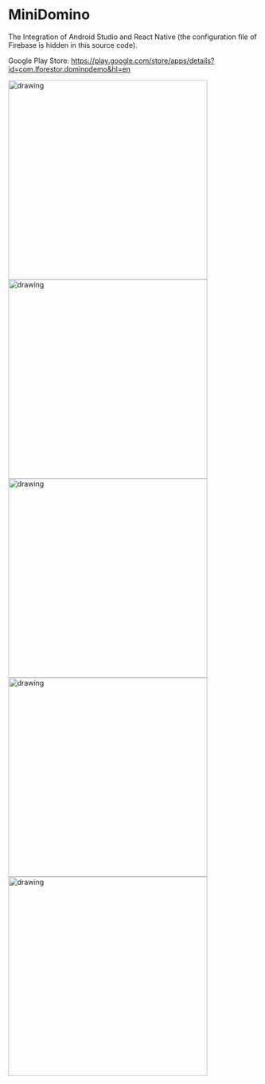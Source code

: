 # MiniDomino

The Integration of Android Studio and React Native
(the configuration file of Firebase is hidden in this source code).

Google Play Store: https://play.google.com/store/apps/details?id=com.lforestor.dominodemo&hl=en

<img src="https://user-images.githubusercontent.com/45004786/79688574-4d6f1280-8279-11ea-9c83-e03be0cb4763.png" alt="drawing" width="400"/> <img src="https://user-images.githubusercontent.com/45004786/79688641-c40c1000-8279-11ea-94ea-bbf4cbac255b.png" alt="drawing" width="400"/>
<img src="https://user-images.githubusercontent.com/45004786/79688657-e140de80-8279-11ea-9980-f49ec9dccf2c.png" alt="drawing" width="400"/> <img src="https://user-images.githubusercontent.com/45004786/79688669-f158be00-8279-11ea-8cc7-faf79474e951.png" alt="drawing" width="400"/>
<img src="https://user-images.githubusercontent.com/45004786/79688681-02a1ca80-827a-11ea-9dcf-226584523013.png" alt="drawing" width="400"/>
